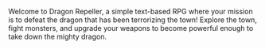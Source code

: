 Welcome to Dragon Repeller, a simple text-based RPG where your mission is to defeat the dragon that has been terrorizing the town! Explore the town, fight monsters, and upgrade your weapons to become powerful enough to take down the mighty dragon.
